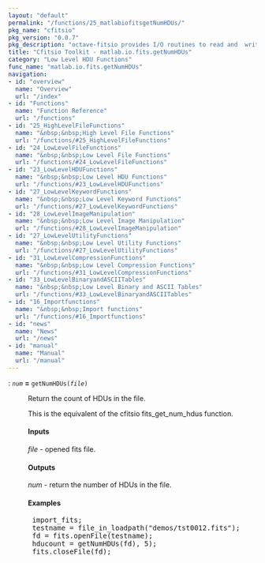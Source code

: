 ```yaml
---
layout: "default"
permalink: "/functions/25_matlabiofitsgetNumHDUs/"
pkg_name: "cfitsio"
pkg_version: "0.0.7"
pkg_description: "octave-fitsio provides I/O routines to read and  write FITS (Flexible Image Transport System) files."
title: "Cfitsio Toolkit - matlab.io.fits.getNumHDUs"
category: "Low Level HDU Functions"
func_name: "matlab.io.fits.getNumHDUs"
navigation:
- id: "overview"
  name: "Overview"
  url: "/index"
- id: "Functions"
  name: "Function Reference"
  url: "/functions"
- id: "25_HighLevelFileFunctions"
  name: "&nbsp;&nbsp;High Level File Functions"
  url: "/functions/#25_HighLevelFileFunctions"
- id: "24_LowLevelFileFunctions"
  name: "&nbsp;&nbsp;Low Level File Functions"
  url: "/functions/#24_LowLevelFileFunctions"
- id: "23_LowLevelHDUFunctions"
  name: "&nbsp;&nbsp;Low Level HDU Functions"
  url: "/functions/#23_LowLevelHDUFunctions"
- id: "27_LowLevelKeywordFunctions"
  name: "&nbsp;&nbsp;Low Level Keyword Functions"
  url: "/functions/#27_LowLevelKeywordFunctions"
- id: "28_LowLevelImageManipulation"
  name: "&nbsp;&nbsp;Low Level Image Manipulation"
  url: "/functions/#28_LowLevelImageManipulation"
- id: "27_LowLevelUtilityFunctions"
  name: "&nbsp;&nbsp;Low Level Utility Functions"
  url: "/functions/#27_LowLevelUtilityFunctions"
- id: "31_LowLevelCompressionFunctions"
  name: "&nbsp;&nbsp;Low Level Compression Functions"
  url: "/functions/#31_LowLevelCompressionFunctions"
- id: "33_LowLevelBinaryandASCIITables"
  name: "&nbsp;&nbsp;Low Level Binary and ASCII Tables"
  url: "/functions/#33_LowLevelBinaryandASCIITables"
- id: "16_Importfunctions"
  name: "&nbsp;&nbsp;Import functions"
  url: "/functions/#16_Importfunctions"
- id: "news"
  name: "News"
  url: "/news"
- id: "manual"
  name: "Manual"
  url: "/manual"
---
```

<dl class="first-deftypefn">
<dt class="deftypefn" id="index-_003d"><span class="category-def">: </span><span><code class="def-type"><var class="var">num</var></code> <strong class="def-name">=</strong> <code class="def-code-arguments">getNumHDUs(<var class="var">file</var>)</code><a class="copiable-link" href="#index-_003d"></a></span></dt>
<dd><p>Return the count of HDUs in the file.
</p>
<p>This is the equivalent of the cfitsio fits_get_num_hdus function.
</p>
<h4 class="subsubheading" id="Inputs"><span>Inputs<a class="copiable-link" href="#Inputs"></a></span></h4>
<p><var class="var">file</var> - opened fits file.
</p>
<h4 class="subsubheading" id="Outputs"><span>Outputs<a class="copiable-link" href="#Outputs"></a></span></h4>
<p><var class="var">num</var> - return the number of HDUs in the file.
 </p><h4 class="subsubheading" id="Examples"><span>Examples<a class="copiable-link" href="#Examples"></a></span></h4>
<div class="example">
<pre class="example-preformatted"> import_fits;
 testname = file_in_loadpath(&quot;demos/tst0012.fits&quot;);
 fd = fits.openFile(testname);
 hducount = getNumHDUs(fd), 5);
 fits.closeFile(fd);
 </pre></div>
</dd></dl>